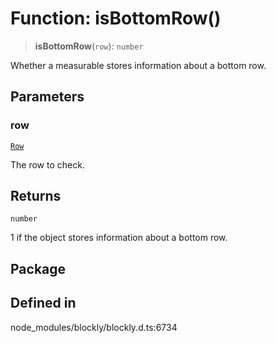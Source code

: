 # Function: isBottomRow()

> **isBottomRow**(`row`): `number`

Whether a measurable stores information about a bottom row.

## Parameters

### row

[`Row`](../../../classes/Row.md)

The row to check.

## Returns

`number`

1 if the object stores information about a bottom row.

## Package

## Defined in

node_modules/blockly/blockly.d.ts:6734
